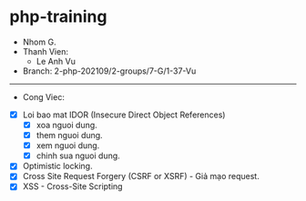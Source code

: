 # php-training

- Nhom G.
- Thanh Vien:
  - Le Anh Vu
- Branch: 2-php-202109/2-groups/7-G/1-37-Vu

<hr />

- Cong Viec:
- [x] Loi bao mat IDOR (Insecure Direct Object References)
  - [x] xoa nguoi dung. 
  - [x] them nguoi dung. 
  - [x] xem nguoi dung. 
  - [x] chinh sua nguoi dung. 
- [x] Optimistic locking.
- [x] Cross Site Request Forgery (CSRF or XSRF) - Giả mạo request.
- [x] XSS - Cross-Site Scripting